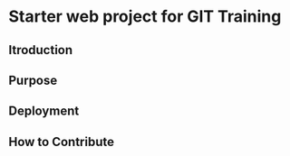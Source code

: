 # Starter web project for GIT Training

## Itroduction

## Purpose

## Deployment

## How to Contribute